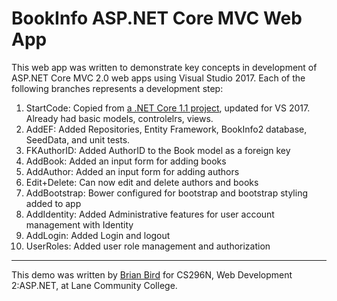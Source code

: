 # BookInfo ASP.NET Core MVC Web App
This web app was written to demonstrate key concepts in development of ASP.NET Core MVC 2.0 web apps using Visual Studio 2017.
Each of the following branches represents a development step:

1. StartCode: Copied from [a .NET Core 1.1 project](https://github.com/LCC-CIT/CS296N-BookInfo-Core), updated for VS 2017. Already had basic models, controlelrs, views.
1. AddEF: Added Repositories, Entity Framework, BookInfo2 database, SeedData, and unit tests.
1. FKAuthorID: Added AuthorID to the Book model as a foreign key
2. AddBook: Added an input form for adding books
3. AddAuthor: Added an input form for adding authors
5. Edit+Delete: Can now edit and delete authors and books
7. AddBootstrap: Bower configured for bootstrap and bootstrap styling added to app
8. AddIdentity: Added Administrative features for user account management with Identity
9. AddLogin: Added Login and logout
1. UserRoles: Added user role management and authorization

----

This demo was written by [Brian Bird](https://birdsbits.blog) for CS296N, Web Development 2:ASP.NET, at Lane Community College.
